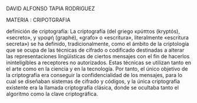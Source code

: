 DAVID ALFONSO TAPIA RODRIGUEZ 

MATERIA :  CRIPOTGRAFIA 

definición de criptografía: La criptografía (del griego κρύπτos (kryptós), «secreto», y γραφή (graphé), «grafo» o «escritura», literalmente «escritura secreta») se ha definido, tradicionalmente, como el ámbito de la criptología que se ocupa de las técnicas de cifrado o codificado destinadas a alterar las representaciones lingüísticas de ciertos mensajes con el fin de hacerlos ininteligibles a receptores no autorizados. Estas técnicas se utilizan tanto en el arte como en la ciencia y en la tecnología. Por tanto, el único objetivo de la criptografía era conseguir la confidencialidad de los mensajes, para lo cual se diseñaban sistemas de cifrado y códigos, y la única criptografía existente era la llamada criptografía clásica, donde se ocultaba tanto el algoritmo como la clave criptográfica.
